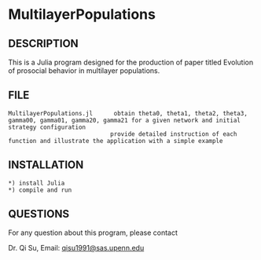 # MultilayerPopulations

DESCRIPTION
-----------

This is a Julia program designed for the production of paper titled Evolution of prosocial behavior in multilayer populations. 

FILE
-----

    MultilayerPopulations.jl      obtain theta0, theta1, theta2, theta3, gamma00, gamma01, gamma20, gamma21 for a given network and initial strategy configuration
                                 provide detailed instruction of each function and illustrate the application with a simple example

INSTALLATION
------------

    *) install Julia
    *) compile and run 


QUESTIONS
---------

For any question about this program, please contact

Dr. Qi Su, Email: qisu1991@sas.upenn.edu
